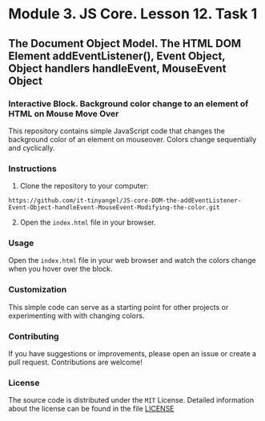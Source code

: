 # Module 3. JS Core. Lesson 12. Task 1

## The Document Object Model. The HTML DOM Element addEventListener(), Event Object, Object handlers handleEvent, MouseEvent Object

### Interactive Block. Background color change to an element of HTML on Mouse Move Over

This repository contains simple JavaScript code that changes the background color of an element on mouseover. Colors change sequentially and cyclically.

### Instructions

1. Clone the repository to your computer:
```
https://github.com/it-tinyangel/JS-core-DOM-the-addEventListener-Event-Object-handleEvent-MouseEvent-Modifying-the-color.git
```
2. Open the `index.html` file in your browser.

### Usage

Open the `index.html` file in your web browser and watch the colors change when you hover over the block. 

### Customization

This simple code can serve as a starting point for other projects or experimenting with with changing colors.

### Contributing

If you have suggestions or improvements, please open an issue or create a pull request. Contributions are welcome!

### License

The source code is distributed under the `MIT` License. Detailed information about the license can be found in the file [LICENSE](https://github.com/it-tinyangel/JS-core-DOM-the-addEventListener-Event-Object-handleEvent-MouseEvent-Modifying-the-color/blob/main/LICENSE)
